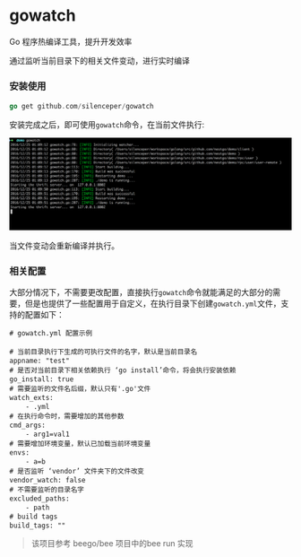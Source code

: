 # gowatch

Go 程序热编译工具，提升开发效率

通过监听当前目录下的相关文件变动，进行实时编译


### 安装使用

```go
go get github.com/silenceper/gowatch
``` 

安装完成之后，即可使用`gowatch`命令，在当前文件执行:

![gowatch](./screenshot/gowatch.png)

当文件变动会重新编译并执行。

### 相关配置

大部分情况下，不需要更改配置，直接执行`gowatch`命令就能满足的大部分的需要，但是也提供了一些配置用于自定义，在执行目录下创建`gowatch.yml`文件，支持的配置如下：

```
# gowatch.yml 配置示例

# 当前目录执行下生成的可执行文件的名字，默认是当前目录名
appname: "test"   
# 是否对当前目录下相关依赖执行 ‘go install’命令，将会执行安装依赖
go_install: true
# 需要监听的文件名后缀，默认只有'.go'文件
watch_exts:
    - .yml
# 在执行命令时，需要增加的其他参数
cmd_args:
    - arg1=val1
# 需要增加环境变量，默认已加载当前环境变量
envs:
    - a=b
# 是否监听 ‘vendor’ 文件夹下的文件改变
vendor_watch: false
# 不需要监听的目录名字
excluded_paths:
    - path
# build tags
build_tags: ""

```




>该项目参考 beego/bee 项目中的bee run 实现